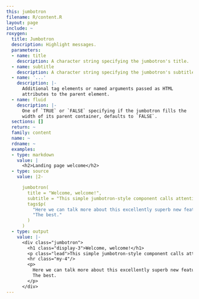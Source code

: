 ```yaml
---
this: jumbotron
filename: R/content.R
layout: page
include: ~
roxygen:
  title: Jumbotron
  description: Highlight messages.
  parameters:
  - name: title
    description: A character string specifying the jumbotron's title.
  - name: subtitle
    description: A character string specifying the jumbotron's subtitle.
  - name: '...'
    description: |-
      Additional tag elements or named arguments passed as HTML
      attributes to the parent element.
  - name: fluid
    description: |-
      One of `TRUE` or `FALSE` specifying if the jumbotron fills the
      width of its parent container, defaults to `FALSE`.
  sections: []
  return: ~
  family: content
  name: ~
  rdname: ~
  examples:
  - type: markdown
    value: |
      <h2>Landing page welcome</h2>
  - type: source
    value: |2-

      jumbotron(
        title = "Welcome, welcome!",
        subtitle = "This simple jumbotron-style component calls attention to a new feature",
        tags$p(
          "Here we can talk more about this excellently superb new feature.",
          "The best."
        )
      )
  - type: output
    value: |-
      <div class="jumbotron">
        <h1 class="display-3">Welcome, welcome!</h1>
        <p class="lead">This simple jumbotron-style component calls attention to a new feature</p>
        <hr class="my-4"/>
        <p>
          Here we can talk more about this excellently superb new feature.
          The best.
        </p>
      </div>
---
```

